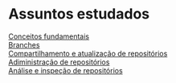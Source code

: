# Assuntos estudados 

[Conceitos fundamentais](diretorio-1/Conceitos_fundamentais.md) <br/>
[Branches](diretorio-1/Branches.md) <br/>
[Compartilhamento e atualização de repositórios](diretorio-1/Compartilhamento_atualização_repos.md)<br/>
[Adiministração de repositórios](diretorio-1/Administração_repos.md) <br/>
[Análise e inspeção de repositórios](diretorio-1/Análise_inspeção_repos.md) <br/>

